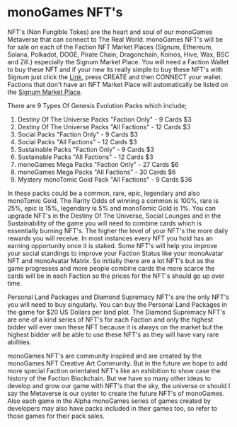 <h1>monoGames NFT's</h1>

<p>NFT's (Non Fungible Tokes) are the heart and soul of our monoGames Metaverse that can connect to The Real World. monoGames NFT's will be for sale on each of the Faction NFT Market Places (Signum, Ethereum, Solana, Polkadot, DOGE, Pirate Chain, Dragonchain, Koinos, Hive, Wax, BSC and Zill.) especially the Signum Market Place. You will need a Faction Wallet to buy these NFT and if your new its really simple to buy these NFT's with Signum just click the <a href="https://www.signumart.io/">Link<a/>, press CREATE and then CONNECT your wallet. Factions that don't have an NFT Market Place will automatically be listed on the <a href="https://www.signumart.io/">Signum Market Place</a>.</p>

There are 9 Types Of Genesis Evolution Packs which include;

<ol>
<li>Destiny Of The Universe Packs "Faction Only" - 9 Cards $3</li>
<li>Destiny Of The Universe Packs "All Factions" - 12 Cards $3</li>
<li>Social Packs "Faction Only" - 9 Cards $3</li>
<li>Social Packs "All Factions" - 12 Cards $3</li>
<li>Sustainable Packs "Faction Only" - 9 Cards $3</li>
<li>Sustainable Packs "All Factions" - 12 Cards $3</li>
<li>monoGames Mega Packs "Faction Only" - 27 Cards $6</li>
<li>monoGames Mega Packs "All Factions" - 30 Cards $6</li>
<li>Mystery monoTomic Gold Pack "All Factions" - 9 Cards $36</li>
</ol>
</p><p>
In these packs could be a common, rare, epic, legendary and also monoTomic Gold. The Rarity Odds of winning a common is 100%, rare is 25%, epic is 15%, legendary is 5% and monoTomic Gold is 1%. You can upgrade NFT's in the Destiny Of The Universe, Social Lounges and in the Sustainability of the game you will need to combine cards which is essentially burning NFT's. The higher the level of your NFT's the more daily rewards you will receive. In most instances every NFT you hold has an earning opportunity once it is staked. Some NFT's will help you improve your social standings to improve your Faction Status like your monoAvatar NFT and monoAvatar Matrix. So initially there are a lot NFT's but as the game progresses and more people combine cards the more scarce the cards will be in each Faction so the prices for the NFT's should go up over time.  
</p><p>
Personal Land Packages and Diamond Supremacy NFT's are the only NFT's you will need to buy singularly. You can buy the Personal Land Packages in the game for $20 US Dollars per land plot. The Diamond Supremacy NFT's are one of a kind series of NFT's for each Faction and only the highest bidder will ever own these NFT because it is always on the market but the highest bidder will be able to use these NFT's as they will have vary rare abilities.
</p><p>
monoGames NFT's are community inspired and are created by the monoGames NFT Creative Art Community. But in the future we hope to add more special Faction orientated NFT's like an exhibition to show case the history of the Faction Blockchain. But we have so many other ideas to develop and grow our game with NFT's that the sky, the universe or should I say the Metaverse is our oyster to create the future NFT's of monoGames. Also each game in the Alpha monoGames series of games created by developers may also have packs included in their games too, so refer to those games for their pack sales.
</p>
